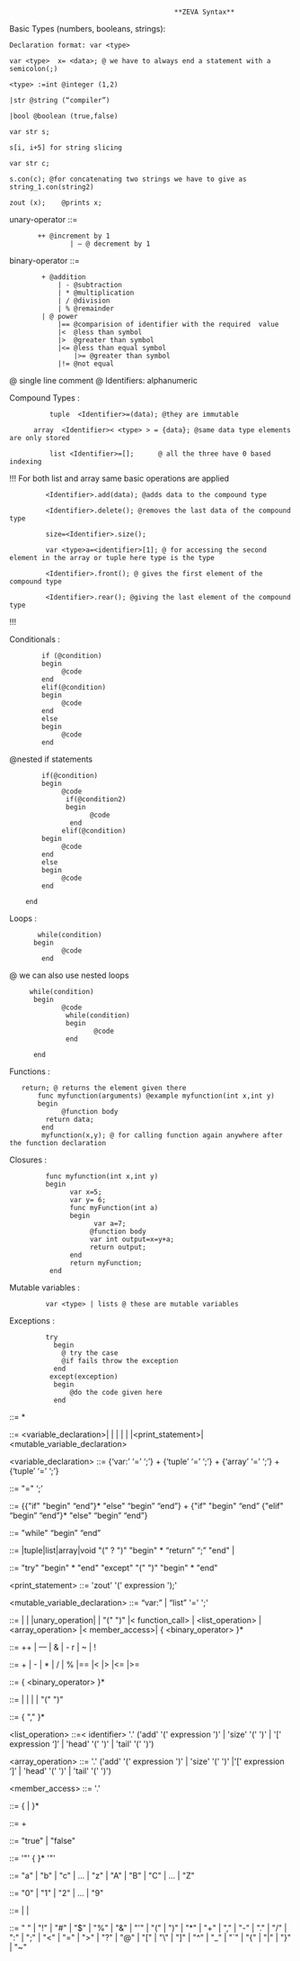         				                	 **ZEVA Syntax**

Basic Types (numbers, booleans, strings):    

	Declaration format: var <type> 
	
	var <type>  x= <data>; @ we have to always end a statement with a semicolon(;)
	
	<type> :=int @integer (1,2)
	
	|str @string (“compiler”)
	
	|bool @boolean (true,false)
	
	var str s;
	
	s[i, i+5] for string slicing 
	
	var str c;

	s.con(c); @for concatenating two strings we have to give as string_1.con(string2)

	zout (x);	 @prints x;

unary-operator ::= 

		   ++ @increment by 1
                   | — @ decrement by 1

binary-operator ::= 	
			
   			+ @addition
		        | - @subtraction	  
		        | * @multiplication
		        | / @division
		        | % @remainder
	  		| @ power
		        |== @comparision of identifier with the required  value
		        |<  @less than symbol
		        |>  @greater than symbol
		        |<= @less than equal symbol
	                |>= @greater than symbol
		        |!= @not equal

@ single line comment @
Identifiers: alphanumeric
             
Compound Types :

              tuple  <Identifier>=(data); @they are immutable
		
  	      array  <Identifier>< <type> > = {data}; @same data type elements are only stored
	 
              list <Identifier>=[];      @ all the three have 0 based indexing
!!!
             For both list and array same basic operations are applied
	     
             <Identifier>.add(data); @adds data to the compound type
	     
             <Identifier>.delete(); @removes the last data of the compound type
	     
             size=<Identifier>.size();
	     
             var <type>a=<identifier>[1]; @ for accessing the second element in the array or tuple here type is the type
	     
             <Identifier>.front(); @ gives the first element of the compound type
	     
             <Identifier>.rear(); @giving the last element of the compound type
	     
!!!
          
Conditionals :

            if (@condition)
            begin
                 @code
            end
            elif(@condition)
            begin
                 @code
            end
            else
            begin
                 @code
            end
	    
@nested if statements

            if(@condition) 
            begin
                 @code 
                  if(@condition2)
                  begin
                        @code
                   end
                 elif(@condition)
            begin
                 @code
            end
            else
            begin
                 @code
            end

        end

Loops : 

           while(condition)
          begin
                 @code
            end
	    
  @ we can also use nested loops
  
         while(condition)
          begin
                 @code
                  while(condition)
                  begin
                         @code
                  end

          end
	  

	     
Functions : 
           
	   return; @ returns the element given there
           func myfunction(arguments) @example myfunction(int x,int y)
           begin
                 @function body
             return data;
            end
            myfunction(x,y); @ for calling function again anywhere after the function declaration


Closures : 

             func myfunction(int x,int y)
             begin 
                   var x=5;
                   var y= 6;
                   func myFunction(int a)
                   begin
                         var a=7;
                        @function body
                        var int output=x=y+a;
                        return output;
                   end
                   return myFunction;
              end
	      
Mutable variables : 

             var <type> | lists @ these are mutable variables
	     
Exceptions : 

             try
               begin
                 @ try the case 
                 @if fails throw the exception
               end
              except(exception)
               begin
                   @do the code given here
               end
             

<program> ::= <statement>*

<statement> ::= <variable_declaration>| <assignment> | <conditional> | <loop> | <function> | <try-catch>|<print_statement>|<mutable_variable_declaration>

 <variable_declaration> ::= {‘var:’ <type> <identifier> ‘=’ <expression> ‘;’} +  {‘tuple’ <identifier> ‘=’ <expression> ‘;’} + {‘array’ <identifier> ‘=’ <expression> ‘;’} + {‘tuple’ <identifier> ‘=’ <expression> ‘;’}

<assignment> ::= <identifier> "=" <expression> ‘;’

<conditional> ::= {{"if" <expression> "begin" <statement> “end”}* "else" “begin” <statement> “end”} +
		{"if" <expression> "begin" <statement> “end” {"elif" “begin” <statement> “end”}* "else" “begin” <statement> “end”}

<loop> ::= "while" <expression> “begin” <statement> “end”
 
<function> ::= <type>|tuple|list|array|void  <identifier> "(" <identifier-list>? ")" "begin" <statement>* “return” <expression> “;” "end" | <function>

<try-except> ::= "try" "begin" <statement>* "end" "except" "(" <identifier> ")" "begin" <statement>* "end"

<print_statement> ::= 'zout' '(' expression ');'

<mutable_variable_declaration> ::= “var:”  <type>| “list” <identifier> '=' <expression> ';' 

<expression> ::= <number> | <boolean> | <string> |unary_operation| <identifier> | "(" <expression> ")"
|< function_call> | <list_operation> | <array_operation> |< member_access>|<term> { <binary_operator> <term> }*

<unary-operator> ::= ++ 
                   | — 
                   | & 
                   | - r
                   | ~ 
                   | ! 

<binary-operator> ::= +
		        | -
		        | *
		        | /
		        | %
		        |==
		        |<
		        |>
		        |<=
	                     |>=

<term> ::= <factor> { <binary_operator>  <factor> }*

<factor> ::= <number> | <boolean> | <string> | <identifier> | "(" <expression> ")"

<identifier-list> ::= <identifier> { "," <identifier> }*

<list_operation> ::=< identifier> '.' ('add' '(' expression ')' | 'size' '(' ')' | '[' expression ‘]’ | 'head' '(' ')' | 'tail' '(' ')') 

<array_operation> ::= <identifier> '.' ('add' '(' expression ')' | 'size' '(' ')' |'[' expression ‘]’ | 'head' '(' ')' | 'tail' '(' ')') 

<member_access> ::= <identifier> '.' <identifier>

<identifier> ::= <letter> { <letter> | <digit> }*

<number> ::= <digit>+

<boolean> ::= "true" | "false"

<string> ::= '"' { <character> }* '"'

<letter> ::= "a" | "b" | "c" | ... | "z" | "A" | "B" | "C" | ... | "Z"

<digit> ::= "0" | "1" | "2" | ... | "9"

<character> ::= <letter> | <digit> | <special-character>

<special-character> ::= " " | "!" | "#" | "$" | "%" | "&" | "'" | "(" | ")" | "*" | "+" | "," | "-" | "." | "/" | ":" | ";" | "<" | "=" | ">" | "?" | "@" | "[" | "\\" | "]" | "^" | "_" | "`" | "{" | "|" | "}" | "~"


